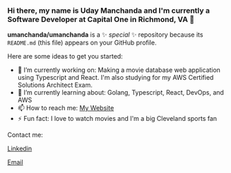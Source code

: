 ### Hi there, my name is Uday Manchanda and I'm currently a Software Developer at Capital One in Richmond, VA 👋

**umanchanda/umanchanda** is a ✨ _special_ ✨ repository because its `README.md` (this file) appears on your GitHub profile.

Here are some ideas to get you started:

- 🔭 I’m currently working on: Making a movie database web application using Typescript and React. I'm also studying for my AWS Certified Solutions Architect Exam. 
- 🌱 I’m currently learning about: Golang, Typescript, React, DevOps, and AWS
- 📫 How to reach me: [My Website](https://umanchanda.github.io)
- ⚡ Fun fact: I love to watch movies and I'm a big Cleveland sports fan

Contact me:

[Linkedin](https://linkedin.com/umanchanda)

[Email](mailto:uday.manchanda14@gmail.com)
<!--
- 👯 I’m looking to collaborate on ...
- 🤔 I’m looking for help with ...
- 💬 Ask me about ...
-->
